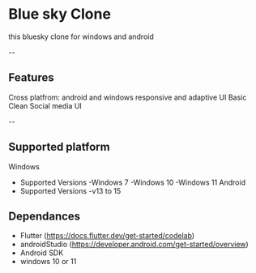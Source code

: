 
# Blue sky Clone

this bluesky clone for windows and android

--
## Features
Cross platfrom: android and windows
responsive and adaptive UI
Basic Clean Social media UI


--
## Supported platform
Windows
- Supported Versions
  -Windows 7
  -Windows 10
  -Windows 11
Android 
- Supported Versions
  -v13 to 15


## Dependances 
 - Flutter (https://docs.flutter.dev/get-started/codelab)
 - androidStudio (https://developer.android.com/get-started/overview)
 - Android SDK
 - windows 10 or 11


  


